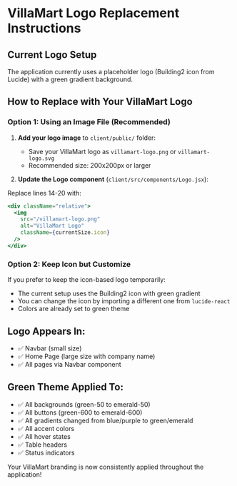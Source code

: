 # VillaMart Logo Replacement Instructions

## Current Logo Setup

The application currently uses a placeholder logo (Building2 icon from Lucide) with a green gradient background.

## How to Replace with Your VillaMart Logo

### Option 1: Using an Image File (Recommended)

1. **Add your logo image** to `client/public/` folder:
   - Save your VillaMart logo as `villamart-logo.png` or `villamart-logo.svg`
   - Recommended size: 200x200px or larger

2. **Update the Logo component** (`client/src/components/Logo.jsx`):

Replace lines 14-20 with:
```jsx
<div className="relative">
  <img 
    src="/villamart-logo.png" 
    alt="VillaMart Logo" 
    className={currentSize.icon}
  />
</div>
```

### Option 2: Keep Icon but Customize

If you prefer to keep the icon-based logo temporarily:
- The current setup uses the Building2 icon with green gradient
- You can change the icon by importing a different one from `lucide-react`
- Colors are already set to green theme

## Logo Appears In:

- ✅ Navbar (small size)
- ✅ Home Page (large size with company name)
- ✅ All pages via Navbar component

## Green Theme Applied To:

- ✅ All backgrounds (green-50 to emerald-50)
- ✅ All buttons (green-600 to emerald-600)
- ✅ All gradients changed from blue/purple to green/emerald
- ✅ All accent colors
- ✅ All hover states
- ✅ Table headers
- ✅ Status indicators

Your VillaMart branding is now consistently applied throughout the application!
